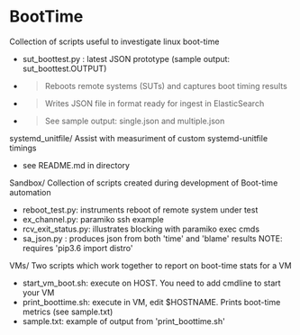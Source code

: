 # BootTime
Collection of scripts useful to investigate linux boot-time
* sut_boottest.py : latest JSON prototype (sample output: sut_boottest.OUTPUT)
* > Reboots remote systems (SUTs) and captures boot timing results
* > Writes JSON file in format ready for ingest in ElasticSearch
* > See sample output: single.json and multiple.json

systemd_unitfile/
Assist with measuriment of custom systemd-unitfile timings
* see README.md in directory

Sandbox/
Collection of scripts created during development of Boot-time automation
* reboot_test.py: instruments reboot of remote system under test
* ex_channel.py: paramiko ssh example
* rcv_exit_status.py: illustrates blocking with paramiko exec cmds
* sa_json.py : produces json from both 'time' and 'blame' results
NOTE: requires 'pip3.6 import distro'

VMs/
Two scripts which work together to report on boot-time stats for a VM
* start_vm_boot.sh: execute on HOST. You need to add cmdline to start your VM
* print_boottime.sh: execute in VM, edit $HOSTNAME. Prints boot-time metrics (see sample.txt)
* sample.txt: example of output from 'print_boottime.sh'
